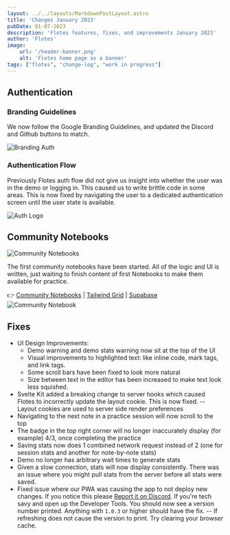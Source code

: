 ```yaml
---
layout: ../../layouts/MarkdownPostLayout.astro
title: 'Changes January 2023'
pubDate: 01-07-2023
description: 'Flotes features, fixes, and improvements January 2023'
author: 'Flotes'
image:
    url: '/header-banner.png' 
    alt: 'Flotes home page as a banner'
tags: ["flotes", "change-log", "work in progress"]
---
```


## Authentication

### Branding Guidelines

We now follow the Google Branding Guidelines, and updated the Discord and Github buttons to match.

![Branding Auth](/branding-auth.png)

### Authentication Flow

Previously Flotes auth flow did not give us insight into whether the user was in the demo or logging in.
This caused us to write brittle code in some areas. This is now fixed by navigating the user to a dedicated authentication screen until the user state is available.

![Auth Logo](/auth-logo.png)

## Community Notebooks

![Community Notebooks](/community-1.png)

The first community notebooks have been started. All of the logic and UI is written, just waiting to finish content of first Notebooks to make them available for practice. 

👉 [Community Notebooks](https://flotes.app/home/community) | [Tailwind Grid](https://flotes.app/home/community/tailwind-css-grid) | [Supabase](https://flotes.app/home/community/supabase-basics)
![Community Notebook](/community-tw.png)

## Fixes
- UI Design Improvements:
  - Demo warning and demo stats warning now sit at the top of the UI
  - Visual improvements to highlighted text: like inline code, mark tags, and link tags.
  - Some scroll bars have been fixed to look more natural
  - Size between text in the editor has been increased to make text look less squished.
- Svelte Kit added a breaking change to server hooks which caused Flotes to incorrectly update the layout cookie. This is now fixed. -- Layout cookies are used to server side render preferences
- Navigating to the next note in a practice session will now scroll to the top
- The badge in the top right corner will no longer inaccurately display (for example) 4/3, once completing the practice
- Saving stats now does 1 combined network request instead of 2 (one for session stats and another for note-by-note stats)
- Demo no longer has arbitrary wait times to generate stats
- Given a slow connection, stats will now display consistently. There was an issue where you might pull stats from the server before all stats were saved.
- Fixed issue where our PWA was causing the app to not deploy new changes. If you notice this please [Report it on Discord](https://discord.gg/4KBRYjC7D9). If you're tech savy and open up the Developer Tools. You should now see a version number printed. Anything with `1.0.3` or higher should have the fix. -- If refreshing does not cause the version to print. Try clearing your browser cache.
